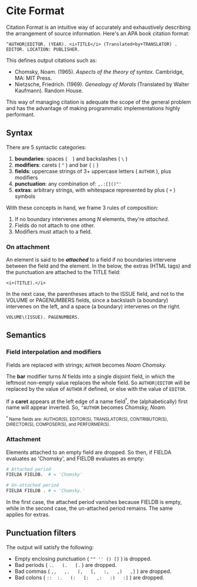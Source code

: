 # Cite Format
Citation Format is an intuitive way of accurately and exhaustively describing the arrangement of source information. Here's an APA book citation format:
```
^AUTHOR|EDITOR. (YEAR). <i>TITLE</i> (Translated+by+TRANSLATOR) . EDITOR. LOCATION: PUBLISHER.
```

This defines output citations such as:

* Chomsky, Noam. (1965). *Aspects of the theory of syntax.* Cambridge, MA: MIT Press.
* Nietzsche, Friedrich. (1969). *Genealogy of Morals* (Translated by Walter Kaufmann). Random House.

This way of managing citation is adequate the scope of the general problem and has the advantage of making programmatic implementations highly performant.

## Syntax
There are 5 syntactic categories:
1. **boundaries**: spaces ( ` ` ) and backslashes ( `\` )
1. **modifiers**: carets ( `^` ) and bar ( `|` )
1. **fields**: uppercase strings of 3+ uppercase letters ( `AUTHOR` ), plus modifiers
1. **punctuation**: any combination of: `,.:[]()"'`
1. **extras**: arbitrary strings, with whitespace represented by plus ( `+` ) symbols

With these concepts in hand, we frame 3 rules of composition:
1. If no boundary intervenes among *N* elements, they're *attached*.
1. Fields do not attach to one other.
1. Modifiers must attach to a field.

### On attachment
An element is said to be ***attached*** to a field if no boundaries intervene between the field and the element. In the below, the extras (HTML tags) and the punctuation are attached to the TITLE field:

```
<i>(TITLE).</i>
```

In the next case, the parentheses attach to the ISSUE field, and not to the VOLUME or PAGENUMBERS fields, since a backslash (a boundary) intervenes on the left, and a space (a boundary) intervenes on the right.

```
VOLUME\(ISSUE). PAGENUMBERS.
```

## Semantics
### Field interpolation and modifiers
Fields are replaced with strings; `AUTHOR` becomes *Noam Chomsky.*

The **bar** modifier turns *N* fields into a single disjoint field, in which the leftmost non-empty value replaces the whole field. So `AUTHOR|EDITOR` will be replaced by the value of `AUTHOR` if defined, or else with the value of `EDITOR`.

If a **caret** appears at the left edge of a name field<sup>&dagger;</sup>, the (alphabetically) first name will appear inverted. So, `^AUTHOR` becomes *Chomsky, Noam.*

<small>
<sup>&dagger;</sup> Name fields are: AUTHOR(S), EDITOR(S), TRANSLATOR(S), CONTRIBUTOR(S), DIRECTOR(S), COMPOSER(S), and PERFORMER(S).
</small>

### Attachment
Elements attached to an empty field are dropped. So then, if FIELDA evaluates as 'Chomsky', and FIELDB evaluates as empty:

```py
# Attached period
FIELDA FIELDB.  # = 'Chomsky'

# Un-attached period
FIELDA FIELDB . # = 'Chomsky.'
```
In the first case, the attached period vanishes because FIELDB is empty, while in the second case, the un-attached period remains. The same applies for extras.

## Punctuation filters
The output will satisfy the following:
* Empty enclosing punctuation ( `"" '' () []` ) is dropped.
* Bad periods ( `..   (.   [.` ) are dropped.
* Bad commas ( `,,   ,.   (,   [,   :,   ,)   ,]` ) are dropped.
* Bad colons ( `::  :.   (:   [:   ,:   :)   :]` ) are dropped.
